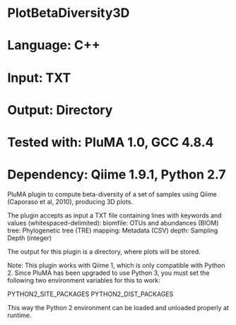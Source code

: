 # PlotBetaDiversity3D
# Language: C++
# Input: TXT
# Output: Directory
# Tested with: PluMA 1.0, GCC 4.8.4
# Dependency: Qiime 1.9.1, Python 2.7

PluMA plugin to compute beta-diversity of a set of samples using Qiime (Caporaso et al, 2010), producing 3D plots.

The plugin accepts as input a TXT file containing lines with keywords and values (whitespaced-delimited):
biomfile: OTUs and abundances (BIOM)
tree: Phylogenetic tree (TRE)
mapping: Metadata (CSV)
depth: Sampling Depth (integer)


The output for this plugin is a directory, where plots will be stored.

Note: This plugin works with Qiime 1, which is only compatible with Python 2.  Since PluMA has been
upgraded to use Python 3, you must set the following two environment variables for this to work:

PYTHON2_SITE_PACKAGES
PYTHON2_DIST_PACKAGES

This way the Python 2 environment can be loaded and unloaded properly at runtime.

